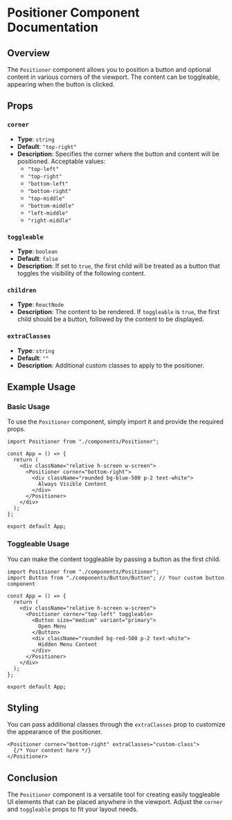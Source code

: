 # Positioner Component Documentation

## Overview

The `Positioner` component allows you to position a button and optional content in various corners of the viewport. The content can be toggleable, appearing when the button is clicked.

## Props

### `corner`

- **Type**: `string`
- **Default**: `"top-right"`
- **Description**: Specifies the corner where the button and content will be positioned. Acceptable values:
  - `"top-left"`
  - `"top-right"`
  - `"bottom-left"`
  - `"bottom-right"`
  - `"top-middle"`
  - `"bottom-middle"`
  - `"left-middle"`
  - `"right-middle"`

### `toggleable`

- **Type**: `boolean`
- **Default**: `false`
- **Description**: If set to `true`, the first child will be treated as a button that toggles the visibility of the following content.

### `children`

- **Type**: `ReactNode`
- **Description**: The content to be rendered. If `toggleable` is `true`, the first child should be a button, followed by the content to be displayed.

### `extraClasses`

- **Type**: `string`
- **Default**: `""`
- **Description**: Additional custom classes to apply to the positioner.

## Example Usage

### Basic Usage

To use the `Positioner` component, simply import it and provide the required props.

```tsx
import Positioner from "./components/Positioner";

const App = () => {
  return (
    <div className="relative h-screen w-screen">
      <Positioner corner="bottom-right">
        <div className="rounded bg-blue-500 p-2 text-white">
          Always Visible Content
        </div>
      </Positioner>
    </div>
  );
};

export default App;
```

### Toggleable Usage

You can make the content toggleable by passing a button as the first child.

```tsx
import Positioner from "./components/Positioner";
import Button from "./components/Button/Button"; // Your custom button component

const App = () => {
  return (
    <div className="relative h-screen w-screen">
      <Positioner corner="top-left" toggleable>
        <Button size="medium" variant="primary">
          Open Menu
        </Button>
        <div className="rounded bg-red-500 p-2 text-white">
          Hidden Menu Content
        </div>
      </Positioner>
    </div>
  );
};

export default App;
```

## Styling

You can pass additional classes through the `extraClasses` prop to customize the appearance of the positioner.

```tsx
<Positioner corner="bottom-right" extraClasses="custom-class">
  {/* Your content here */}
</Positioner>
```

## Conclusion

The `Positioner` component is a versatile tool for creating easily toggleable UI elements that can be placed anywhere in the viewport. Adjust the `corner` and `toggleable` props to fit your layout needs.
